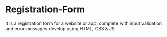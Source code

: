 # Registration-Form
It is a registration form for a website or app, complete with input validation and error
messages develop using HTML, CSS & JS
